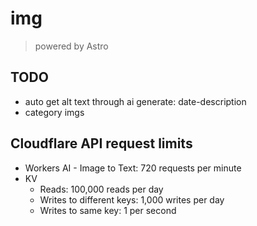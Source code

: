 # img

> powered by Astro

## TODO

- auto get alt text through ai generate: date-description
- category imgs

## Cloudflare API request limits

- Workers AI - Image to Text: 720 requests per minute
- KV
  - Reads: 100,000 reads per day
  - Writes to different keys: 1,000 writes per day
  - Writes to same key: 1 per second
